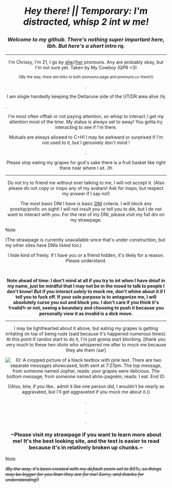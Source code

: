 # ***<p align=center>Hey there! || Temporary: I'm distracted, whisp 2 int w me!***

### ***<p align=center>Welcome to my github. There's nothing super important here, tbh. But here's a short intro rq.***

---


*<p align=center>* I'm Chrissy, I'm 21, I go by [she](https://en.pronouns.page/@Chrissybeans)//[her](https://pronouns.cc/@Chrispybeans) pronouns. Any are probably okay, but I'm not sure yet. Taken by My Cowboy (QPR <3)
<p align=center> <sub/> ((By the way, there are links to both pronouns.page and pronouns.cc there!))

<p align=center> .
  
<p align=center> I am single handedly keeping the Deltarune side of the UT/DR area alive /hj

.

<p align=center> I'm most often offtab or not paying attention, so whisp to interact / get my attention most of the time. My status is always set to away! You gotta try interacting to see if I'm there.

<p align=center> Mutuals are always allowed to C+H! I may be awkward or surprised if I'm not used to it, but I genuinely don't mind !

<p align=center> .

<p align=center> Please stop eating my grapes for god's sake there is a fruit basket like right there near where I sit. /lh

---

<p align=center> Do not try to friend me without ever talking to me, I will not accept it. (Also please do not copy or inspo any of my avatars! Ask for inspo, but respect my answer if I say no!)


*<p align=center>* The most basic DNI I have is basic [DNI](https://dni-criteria.carrd.co/) criteria. I will block any proship/profic on sight! I will not insult you or tell you to die, but I do not want to interact with you. For the rest of my DNI, please visit my full dni on my strawpage. 
>[!NOTE]
>(The strawpage is currently unavailable since that's under construction, but my other sites have DNIs listed too.)

<p align=center> I hide kind of freely. If I have you or a friend hidden, it's likely for a reason. Please understand.

<p align=center> .

**<p align=center> Note ahead of time: I don't mind at all if you try to int when I have dniuf in my name, just be mindful that I may not be in the mood to talk to people I don't know! *But* if you interact *solely* to mock me, don't whine about it if I tell you to fuck off. If your sole purpose is to antagonize me, I will absolutely curse you out and block you. I don't care if you think it's :sparkles:valid:sparkles: or not, seeing a boundary and choosing to push it because you personally view it as invalid is a dick move.**

---

<p align=center> I may be lighthearted about it above, but eating my grapes is getting irritating on top of being rude (said because it's happened numerous times). At this point if randos start to do it, I'm just gonna start blocking. [thank you very much to these two idiots who whispered me after to mock me because they ate them /sar]

*<p align=center>* ![ID: A cropped picture of a black textbox with pink text. There are two separate messages showcased, both sent at 7:27pm. The top message, from someone named Jophar, reads: your grapes were delicious. The bottom message, from someone named ahós-pagném, reads: I eat. End ID.](https://github.com/ChrissyBeans/ChrissyBeans/assets/147212417/02db5bf1-9e44-4365-917c-1d41d7c9661c)

<p align=center> ((Also, btw, if you like.. admit it like one person did, I wouldn't be nearly as aggravated, but I'll get aggravated if you mock me about it.))

<p align=center> .

<p align=center> .

<p align=center> .

### *<p align=center>* ~Please visit my strawpage if you want to learn more about me! It's the best looking site, and the text is easier to read because it's in relatively broken up chunks.~

>[!NOTE]
*~~(By the way, it's been created with my default zoom set to 80%, so things may be bigger for you than they are for me! Sorry, and thanks for understanding!)~~*
